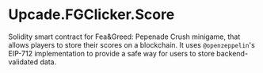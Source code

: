# Upcade.FGClicker.Score

Solidity smart contract for Fea&Greed: Pepenade Crush minigame,  that allows players to store their scores on a blockchain.
It uses `@openzeppelin`'s EIP-712 implementation to provide a safe way for users to store backend-validated data.
